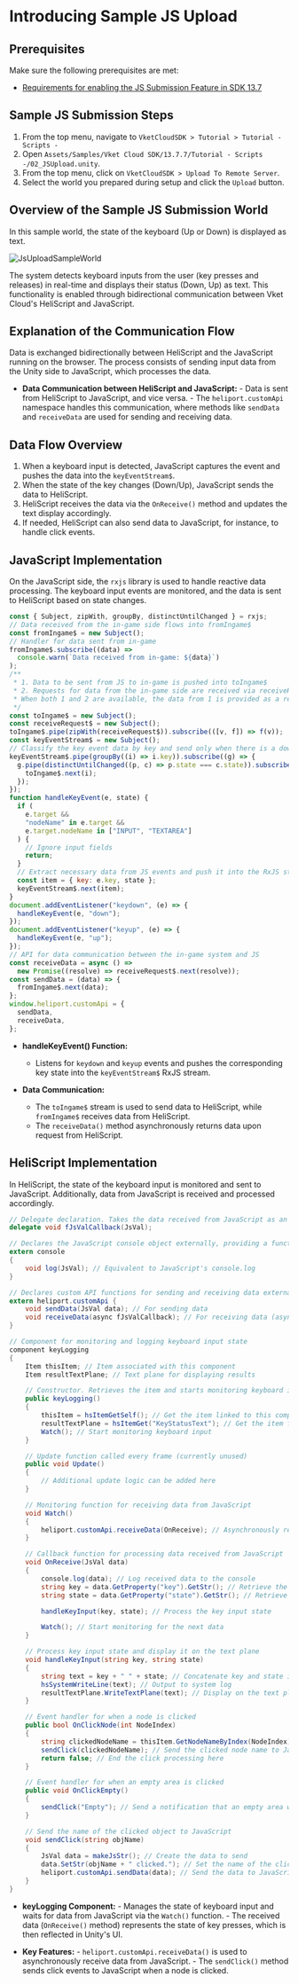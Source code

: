# Introducing Sample JS Upload

## Prerequisites
Make sure the following prerequisites are met:
- [Requirements for enabling the JS Submission Feature in SDK 13.7](../WorldMakingGuide/JsUpload.md#_2)

## Sample JS Submission Steps

1. From the top menu, navigate to `VketCloudSDK > Tutorial > Tutorial - Scripts -`
2. Open `Assets/Samples/Vket Cloud SDK/13.7.7/Tutorial - Scripts -/02_JSUpload.unity`.
3. From the top menu, click on `VketCloudSDK > Upload To Remote Server`.
4. Select the world you prepared during setup and click the `Upload` button.

## Overview of the Sample JS Submission World

In this sample world, the state of the keyboard (Up or Down) is displayed as text. 

![JsUploadSampleWorld](./img/JSUpload_SampleWorld.gif)

The system detects keyboard inputs from the user (key presses and releases) in real-time and displays their status (Down, Up) as text. This functionality is enabled through bidirectional communication between Vket Cloud's HeliScript and JavaScript.

## Explanation of the Communication Flow

Data is exchanged bidirectionally between HeliScript and the JavaScript running on the browser. The process consists of sending input data from the Unity side to JavaScript, which processes the data.

- **Data Communication between HeliScript and JavaScript:**
      - Data is sent from HeliScript to JavaScript, and vice versa.
      - The `heliport.customApi` namespace handles this communication, where methods like `sendData` and `receiveData` are used for sending and receiving data.

## Data Flow Overview

1. When a keyboard input is detected, JavaScript captures the event and pushes the data into the `keyEventStream$`.
2. When the state of the key changes (Down/Up), JavaScript sends the data to HeliScript.
3. HeliScript receives the data via the `OnReceive()` method and updates the text display accordingly.
4. If needed, HeliScript can also send data to JavaScript, for instance, to handle click events.

## JavaScript Implementation

On the JavaScript side, the `rxjs` library is used to handle reactive data processing. The keyboard input events are monitored, and the data is sent to HeliScript based on state changes.

```javascript
const { Subject, zipWith, groupBy, distinctUntilChanged } = rxjs;
// Data received from the in-game side flows into fromIngame$
const fromIngame$ = new Subject();
// Handler for data sent from in-game
fromIngame$.subscribe((data) =>
  console.warn(`Data received from in-game: ${data}`)
);
/**
 * 1. Data to be sent from JS to in-game is pushed into toIngame$
 * 2. Requests for data from the in-game side are received via receiveRequest$
 * When both 1 and 2 are available, the data from 1 is provided as a response to the data request.
 */
const toIngame$ = new Subject();
const receiveRequest$ = new Subject();
toIngame$.pipe(zipWith(receiveRequest$)).subscribe(([v, f]) => f(v));
const keyEventStream$ = new Subject();
// Classify the key event data by key and send only when there is a down/up state change
keyEventStream$.pipe(groupBy((i) => i.key)).subscribe((g) => {
  g.pipe(distinctUntilChanged((p, c) => p.state === c.state)).subscribe((i) => {
    toIngame$.next(i);
  });
});
function handleKeyEvent(e, state) {
  if (
    e.target &&
    "nodeName" in e.target &&
    e.target.nodeName in ["INPUT", "TEXTAREA"]
  ) {
    // Ignore input fields
    return;
  }
  // Extract necessary data from JS events and push it into the RxJS stream for processing
  const item = { key: e.key, state };
  keyEventStream$.next(item);
}
document.addEventListener("keydown", (e) => {
  handleKeyEvent(e, "down");
});
document.addEventListener("keyup", (e) => {
  handleKeyEvent(e, "up");
});
// API for data communication between the in-game system and JS
const receiveData = async () =>
  new Promise((resolve) => receiveRequest$.next(resolve));
const sendData = (data) => {
  fromIngame$.next(data);
};
window.heliport.customApi = {
  sendData,
  receiveData,
};
```

- **handleKeyEvent() Function:**
     - Listens for `keydown` and `keyup` events and pushes the corresponding key state into the `keyEventStream$` RxJS stream.

- **Data Communication:**
     - The `toIngame$` stream is used to send data to HeliScript, while `fromIngame$` receives data from HeliScript.
     - The `receiveData()` method asynchronously returns data upon request from HeliScript.

## HeliScript Implementation

In HeliScript, the state of the keyboard input is monitored and sent to JavaScript. Additionally, data from JavaScript is received and processed accordingly.

```csharp
// Delegate declaration. Takes the data received from JavaScript as an argument and returns nothing.
delegate void fJsValCallback(JsVal);

// Declares the JavaScript console object externally, providing a function to log messages.
extern console
{
    void log(JsVal); // Equivalent to JavaScript's console.log
}

// Declares custom API functions for sending and receiving data externally.
extern heliport.customApi {
    void sendData(JsVal data); // For sending data
    void receiveData(async fJsValCallback); // For receiving data (asynchronously)
}

// Component for monitoring and logging keyboard input state
component keyLogging
{
    Item thisItem; // Item associated with this component
    Item resultTextPlane; // Text plane for displaying results

    // Constructor. Retrieves the item and starts monitoring keyboard input.
    public keyLogging()
    {
        thisItem = hsItemGetSelf(); // Get the item linked to this component
        resultTextPlane = hsItemGet("KeyStatusText"); // Get the item for displaying text
        Watch(); // Start monitoring keyboard input
    }

    // Update function called every frame (currently unused)
    public void Update()
    {
        // Additional update logic can be added here
    }

    // Monitoring function for receiving data from JavaScript
    void Watch()
    {
        heliport.customApi.receiveData(OnReceive); // Asynchronously receive data from JavaScript
    }

    // Callback function for processing data received from JavaScript
    void OnReceive(JsVal data)
    {
        console.log(data); // Log received data to the console
        string key = data.GetProperty("key").GetStr(); // Retrieve the "key" property from the data
        string state = data.GetProperty("state").GetStr(); // Retrieve the "state" property from the data

        handleKeyInput(key, state); // Process the key input state

        Watch(); // Start monitoring for the next data
    }

    // Process key input state and display it on the text plane
    void handleKeyInput(string key, string state)
    {
        string text = key + " " + state; // Concatenate key and state into a string
        hsSystemWriteLine(text); // Output to system log
        resultTextPlane.WriteTextPlane(text); // Display on the text plane
    }

    // Event handler for when a node is clicked
    public bool OnClickNode(int NodeIndex)
    {
        string clickedNodeName = thisItem.GetNodeNameByIndex(NodeIndex); // Get the name of the clicked node
        sendClick(clickedNodeName); // Send the clicked node name to JavaScript
        return false; // End the click processing here
    }

    // Event handler for when an empty area is clicked
    public void OnClickEmpty()
    {
        sendClick("Empty"); // Send a notification that an empty area was clicked to JavaScript
    }

    // Send the name of the clicked object to JavaScript
    void sendClick(string objName)
    {
        JsVal data = makeJsStr(); // Create the data to send
        data.SetStr(objName + " clicked."); // Set the name of the clicked object
        heliport.customApi.sendData(data); // Send the data to JavaScript
    }
}
```

- **keyLogging Component:**
      - Manages the state of keyboard input and waits for data from JavaScript via the `Watch()` function.
      - The received data (`OnReceive()` method) represents the state of key presses, which is then reflected in Unity's UI.

   
- **Key Features:**
      - `heliport.customApi.receiveData()` is used to asynchronously receive data from JavaScript.
      - The `sendClick()` method sends click events to JavaScript when a node is clicked.
